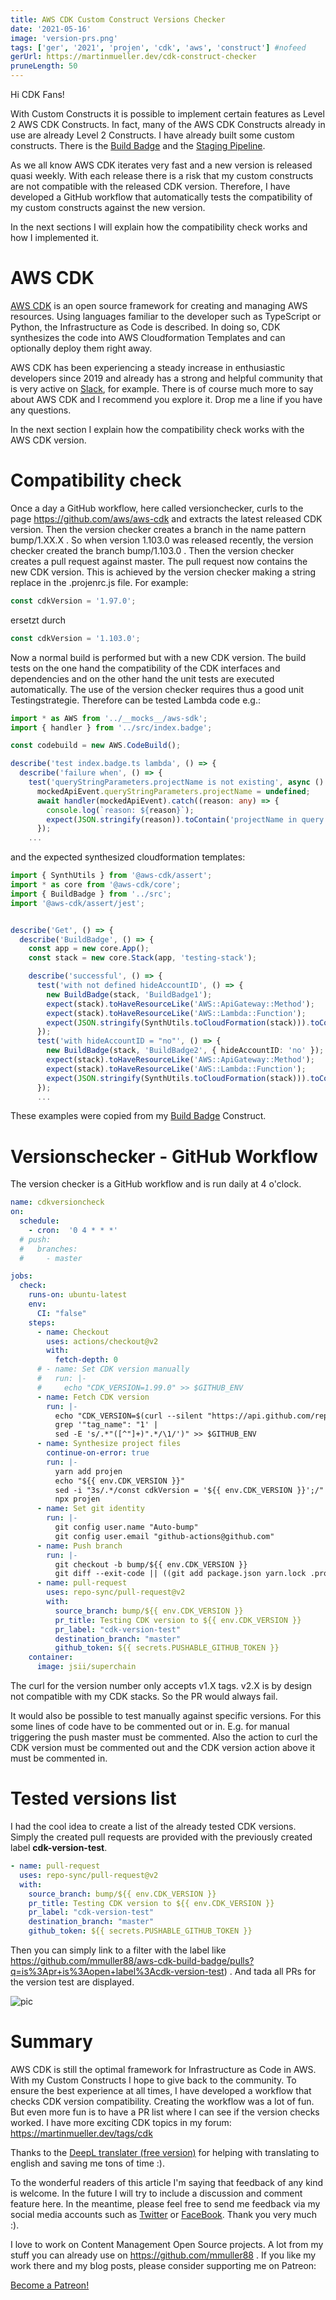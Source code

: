```yaml
---
title: AWS CDK Custom Construct Versions Checker
date: '2021-05-16'
image: 'version-prs.png'
tags: ['ger', '2021', 'projen', 'cdk', 'aws', 'construct'] #nofeed
gerUrl: https://martinmueller.dev/cdk-construct-checker
pruneLength: 50
---
```


Hi CDK Fans!

With Custom Constructs it is possible to implement certain features as Level 2 AWS CDK Constructs. In fact, many of the AWS CDK Constructs already in use are already Level 2 Constructs. I have already built some custom constructs. There is the [Build Badge](https://github.com/mmuller88/aws-cdk-build-badge) and the [Staging Pipeline](https://github.com/mmuller88/aws-cdk-staging-pipeline).

As we all know AWS CDK iterates very fast and a new version is released quasi weekly. With each release there is a risk that my custom constructs are not compatible with the released CDK version. Therefore, I have developed a GitHub workflow that automatically tests the compatibility of my custom constructs against the new version.

In the next sections I will explain how the compatibility check works and how I implemented it.

# AWS CDK
[AWS CDK](https://github.com/aws/aws-cdk) is an open source framework for creating and managing AWS resources. Using languages familiar to the developer such as TypeScript or Python, the Infrastructure as Code is described. In doing so, CDK synthesizes the code into AWS Cloudformation Templates and can optionally deploy them right away.

AWS CDK has been experiencing a steady increase in enthusiastic developers since 2019 and already has a strong and helpful community that is very active on [Slack](https://cdk-dev.slack.com), for example. There is of course much more to say about AWS CDK and I recommend you explore it. Drop me a line if you have any questions.

In the next section I explain how the compatibility check works with the AWS CDK version.

# Compatibility check
Once a day a GitHub workflow, here called versionchecker, curls to the page https://github.com/aws/aws-cdk and extracts the latest released CDK version. Then the version checker creates a branch in the name pattern bump/1.XX.X . So when version 1.103.0 was released recently, the version checker created the branch bump/1.103.0 . Then the version checker creates a pull request against master. The pull request now contains the new CDK version. This is achieved by the version checker making a string replace in the .projenrc.js file. For example:

```ts
const cdkVersion = '1.97.0';
```

ersetzt durch

```ts
const cdkVersion = '1.103.0';
```

Now a normal build is performed but with a new CDK version. The build tests on the one hand the compatibility of the CDK interfaces and dependencies and on the other hand the unit tests are executed automatically. The use of the version checker requires thus a good unit Testingstrategie. Therefore can be tested Lambda code e.g.:

```ts
import * as AWS from '../__mocks__/aws-sdk';
import { handler } from '../src/index.badge';

const codebuild = new AWS.CodeBuild();

describe('test index.badge.ts lambda', () => {
  describe('failure when', () => {
    test('queryStringParameters.projectName is not existing', async () => {
      mockedApiEvent.queryStringParameters.projectName = undefined;
      await handler(mockedApiEvent).catch((reason: any) => {
        console.log(`reason: ${reason}`);
        expect(JSON.stringify(reason)).toContain('projectName in query parameter is not existing or empty!');
      });
    ...
```

and the expected synthesized cloudformation templates:

```ts
import { SynthUtils } from '@aws-cdk/assert';
import * as core from '@aws-cdk/core';
import { BuildBadge } from '../src';
import '@aws-cdk/assert/jest';


describe('Get', () => {
  describe('BuildBadge', () => {
    const app = new core.App();
    const stack = new core.Stack(app, 'testing-stack');

    describe('successful', () => {
      test('with not defined hideAccountID', () => {
        new BuildBadge(stack, 'BuildBadge1');
        expect(stack).toHaveResourceLike('AWS::ApiGateway::Method');
        expect(stack).toHaveResourceLike('AWS::Lambda::Function');
        expect(JSON.stringify(SynthUtils.toCloudFormation(stack))).toContain('\"ACCOUNT\":\"123\"');
      });
      test('with hideAccountID = "no"', () => {
        new BuildBadge(stack, 'BuildBadge2', { hideAccountID: 'no' });
        expect(stack).toHaveResourceLike('AWS::ApiGateway::Method');
        expect(stack).toHaveResourceLike('AWS::Lambda::Function');
        expect(JSON.stringify(SynthUtils.toCloudFormation(stack))).toContain('"ACCOUNT\":{\"Ref\":\"AWS::AccountId\"}');
      });
      ...
```

These examples were copied from my [Build Badge](https://github.com/mmuller88/aws-cdk-build-badge) Construct.

# Versionschecker - GitHub Workflow
The version checker is a GitHub workflow and is run daily at 4 o'clock.

```yaml
name: cdkversioncheck
on:
  schedule:
    - cron:  '0 4 * * *'
  # push:
  #   branches:
  #     - master

jobs:
  check:
    runs-on: ubuntu-latest
    env:
      CI: "false"
    steps:
      - name: Checkout
        uses: actions/checkout@v2
        with:
          fetch-depth: 0
      # - name: Set CDK version manually
      #   run: |-
      #     echo "CDK_VERSION=1.99.0" >> $GITHUB_ENV
      - name: Fetch CDK version
        run: |-
          echo "CDK_VERSION=$(curl --silent "https://api.github.com/repos/aws/aws-cdk/releases/latest" |
          grep '"tag_name": "1' |
          sed -E 's/.*"([^"]+)".*/\1/')" >> $GITHUB_ENV
      - name: Synthesize project files
        continue-on-error: true
        run: |-
          yarn add projen
          echo "${{ env.CDK_VERSION }}"
          sed -i "3s/.*/const cdkVersion = '${{ env.CDK_VERSION }}';/" .projenrc.js
          npx projen
      - name: Set git identity
        run: |-
          git config user.name "Auto-bump"
          git config user.email "github-actions@github.com"
      - name: Push branch
        run: |- 
          git checkout -b bump/${{ env.CDK_VERSION }}
          git diff --exit-code || ((git add package.json yarn.lock .projen/deps.json .projenrc.js) && (git commit -m "Testing CDK version to ${{ env.CDK_VERSION }}" && git push -u origin bump/${{ env.CDK_VERSION }}))
      - name: pull-request
        uses: repo-sync/pull-request@v2
        with:
          source_branch: bump/${{ env.CDK_VERSION }}
          pr_title: Testing CDK version to ${{ env.CDK_VERSION }}
          pr_label: "cdk-version-test"  
          destination_branch: "master"
          github_token: ${{ secrets.PUSHABLE_GITHUB_TOKEN }}
    container:
      image: jsii/superchain
```
The curl for the version number only accepts v1.X tags. v2.X is by design not compatible with my CDK stacks. So the PR would always fail.

It would also be possible to test manually against specific versions. For this some lines of code have to be commented out or in. E.g. for manual triggering the push master must be commented. Also the action to curl the CDK version must be commented out and the CDK version action above it must be commented in.

# Tested versions list
I had the cool idea to create a list of the already tested CDK versions. Simply the created pull requests are provided with the previously created label **cdk-version-test**.

```yaml
- name: pull-request
  uses: repo-sync/pull-request@v2
  with:
    source_branch: bump/${{ env.CDK_VERSION }}
    pr_title: Testing CDK version to ${{ env.CDK_VERSION }}
    pr_label: "cdk-version-test"  
    destination_branch: "master"
    github_token: ${{ secrets.PUSHABLE_GITHUB_TOKEN }}
```

Then you can simply link to a filter with the label like https://github.com/mmuller88/aws-cdk-build-badge/pulls?q=is%3Apr+is%3Aopen+label%3Acdk-version-test) . And tada all PRs for the version test are displayed.

![pic](https://raw.githubusercontent.com/mmuller88/mmblog/master/content/cdk-construct-checker/versions.png)

# Summary
AWS CDK is still the optimal framework for Infrastructure as Code in AWS. With my Custom Constructs I hope to give back to the community. To ensure the best experience at all times, I have developed a workflow that checks CDK version compatibility. Creating the workflow was a lot of fun. But even more fun is to have a PR list where I can see if the version checks worked. I have more exciting CDK topics in my forum: https://martinmueller.dev/tags/cdk

Thanks to the [DeepL translater (free version)](https://DeepL.com/Translator) for helping with translating to english and saving me tons of time :).

To the wonderful readers of this article I'm saying that feedback of any kind is welcome. In the future I will try to include a discussion and comment feature here. In the meantime, please feel free to send me feedback via my social media accounts such as [Twitter](https://twitter.com/MartinMueller_) or [FaceBook](https://facebook.com/martin.muller.10485). Thank you very much :).

I love to work on Content Management Open Source projects. A lot from my stuff you can already use on https://github.com/mmuller88 . If you like my work there and my blog posts, please consider supporting me on Patreon:

<a href="https://patreon.com/bePatron?u=29010217" data-patreon-widget-type="become-patron-button">Become a Patreon!</a><script async src="https://c6.patreon.com/becomePatronButton.bundle.js"></script>